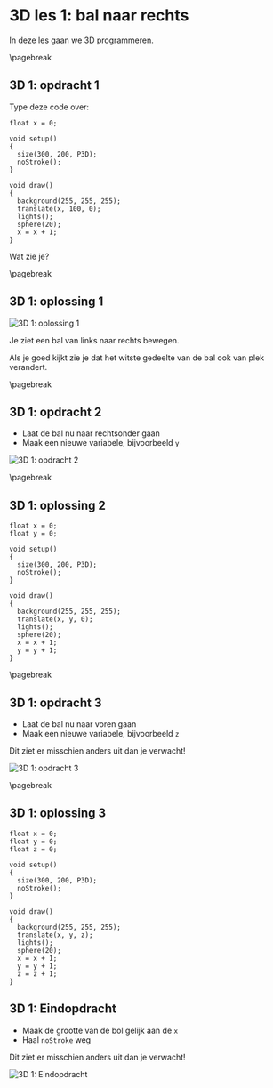 # 3D les 1: bal naar rechts

In deze les gaan we 3D programmeren.

\pagebreak

## 3D 1: opdracht 1 

Type deze code over:

```processing
float x = 0;

void setup() 
{
  size(300, 200, P3D);
  noStroke();
}

void draw() 
{
  background(255, 255, 255);
  translate(x, 100, 0);
  lights();
  sphere(20);
  x = x + 1;
}
```

Wat zie je?

\pagebreak

## 3D 1: oplossing 1 

![3D 1: oplossing 1](3D1_1.png)

Je ziet een bal van links naar rechts bewegen.

Als je goed kijkt zie je dat het witste gedeelte van de bal ook van plek verandert.

\pagebreak

## 3D 1: opdracht 2

 * Laat de bal nu naar rechtsonder gaan
 * Maak een nieuwe variabele, bijvoorbeeld `y`

![3D 1: opdracht 2](3D1_2.png)

\pagebreak

## 3D 1: oplossing 2 

```processing
float x = 0;
float y = 0;

void setup() 
{
  size(300, 200, P3D);
  noStroke();
}

void draw() 
{
  background(255, 255, 255);
  translate(x, y, 0);
  lights();
  sphere(20);
  x = x + 1;
  y = y + 1;
}
```

\pagebreak

## 3D 1: opdracht 3

 * Laat de bal nu naar voren gaan
 * Maak een nieuwe variabele, bijvoorbeeld `z`

Dit ziet er misschien anders uit dan je verwacht!

![3D 1: opdracht 3](3D1_3.png)

\pagebreak

## 3D 1: oplossing 3

```processing
float x = 0;
float y = 0;
float z = 0;

void setup() 
{
  size(300, 200, P3D);
  noStroke();
}

void draw() 
{
  background(255, 255, 255);
  translate(x, y, z);
  lights();
  sphere(20);
  x = x + 1;
  y = y + 1;
  z = z + 1;
}
```


## 3D 1: Eindopdracht

 * Maak de grootte van de bol gelijk aan de `x`
 * Haal `noStroke` weg

Dit ziet er misschien anders uit dan je verwacht!

![3D 1: Eindopdracht](3D1_Eindopdracht.png)
